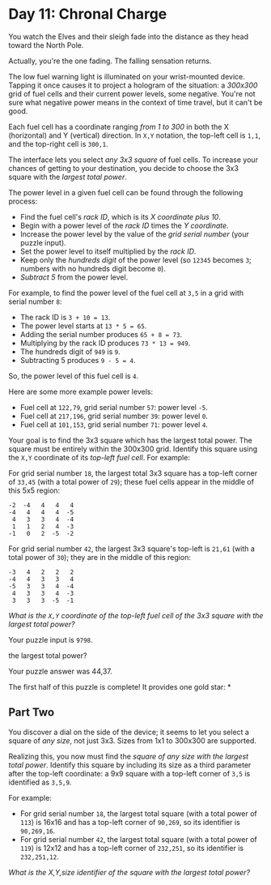 # Day 11: Chronal Charge

You watch the Elves and their sleigh fade into the distance as they head toward the North Pole.

Actually, you're the one fading. The falling sensation returns.

The low fuel warning light is illuminated on your wrist-mounted device. Tapping it once causes it to project a hologram of the situation: a *300x300* grid of fuel cells and their current power levels, some negative. You're not sure what negative power means in the context of time travel, but it can't be good.

Each fuel cell has a coordinate ranging *from 1 to 300* in both the X (horizontal) and Y (vertical) direction. In `X,Y` notation, the top-left cell is `1,1`, and the top-right cell is `300,1`.

The interface lets you select *any 3x3 square* of fuel cells. To increase your chances of getting to your destination, you decide to choose the 3x3 square with the *largest total power*.

The power level in a given fuel cell can be found through the following process:

* Find the fuel cell's *rack ID*, which is its *X coordinate plus 10*.
* Begin with a power level of the *rack ID* times the *Y coordinate*.
* Increase the power level by the value of the *grid serial number* (your puzzle input).
* Set the power level to itself multiplied by the *rack ID*.
* Keep only the *hundreds digit* of the power level (so `12345` becomes `3`; numbers with no hundreds digit become `0`).
* *Subtract 5* from the power level.

For example, to find the power level of the fuel cell at `3,5` in a grid with serial number `8`:

* The rack ID is `3 + 10 = 13`.
* The power level starts at `13 * 5 = 65`.
* Adding the serial number produces `65 + 8 = 73`.
* Multiplying by the rack ID produces `73 * 13 = 949`.
* The hundreds digit of `949` is `9`.
* Subtracting 5 produces `9 - 5 = 4`.

So, the power level of this fuel cell is `4`.

Here are some more example power levels:

* Fuel cell at `122,79`, grid serial number `57`: power level `-5`.
* Fuel cell at `217,196`, grid serial number `39`: power level `0`.
* Fuel cell at `101,153`, grid serial number `71`: power level `4`.

Your goal is to find the 3x3 square which has the largest total power. The square must be entirely within the 300x300 grid. Identify this square using the `X,Y` coordinate of its *top-left fuel cell*. For example:

For grid serial number `18`, the largest total 3x3 square has a top-left corner of `33,45` (with a total power of `29`); these fuel cells appear in the middle of this 5x5 region:

```
-2  -4   4   4   4
-4   4   4   4  -5
 4   3   3   4  -4
 1   1   2   4  -3
-1   0   2  -5  -2
```

For grid serial number `42`, the largest 3x3 square's top-left is `21,61` (with a total power of `30`); they are in the middle of this region:

```
-3   4   2   2   2
-4   4   3   3   4
-5   3   3   4  -4
 4   3   3   4  -3
 3   3   3  -5  -1
```

*What is the `X,Y` coordinate of the top-left fuel cell of the 3x3 square with the largest total power?*

Your puzzle input is `9798`.

the largest total power?

Your puzzle answer was 44,37.

The first half of this puzzle is complete! It provides one gold star: *

## Part Two

You discover a dial on the side of the device; it seems to let you select a square of *any size*, not just 3x3. Sizes from 1x1 to 300x300 are supported.

Realizing this, you now must find the *square of any size with the largest total power*. Identify this square by including its size as a third parameter after the top-left coordinate: a 9x9 square with a top-left corner of `3,5` is identified as `3,5,9`.

For example:

* For grid serial number `18`, the largest total square (with a total power of `113`) is 16x16 and has a top-left corner of `90,269`, so its identifier is `90,269,16`.
* For grid serial number `42`, the largest total square (with a total power of `119`) is 12x12 and has a top-left corner of `232,251`, so its identifier is `232,251,12`.

*What is the X,Y,size identifier of the square with the largest total power?*
